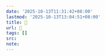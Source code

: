```yaml
---
date: '2025-10-13T11:31:42+08:00'
lastmod: '2025-10-13T13:04:51+08:00'
title: 󰪖
url: 󰪖
tags: []
src:
note:
---
```

